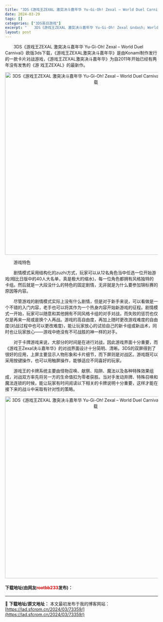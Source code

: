 ```yaml
---
title: "3DS《游戏王ZEXAL 激突决斗嘉年华 Yu-Gi-Oh! Zexal – World Duel Carnival》欧版3ds下载"
date: 2024-03-29
tags: []
categories: ["3DS英日游戏"]
excerpt: "　　3DS《游戏王ZEXAL 激突决斗嘉年华 Yu-Gi-Oh! Zexal &ndash; World Duel Carnival》欧版3ds下载，《游戏王ZEXAL激突决斗嘉年华》是由Konami制作发行的一款卡片对战游戏，《游戏王ZEXAL激突决斗嘉年华》为自2011年开始已经有两年没有发售的&hellip;"
layout: post
---
```


 <p>　　3DS《游戏王ZEXAL 激突决斗嘉年华 Yu-Gi-Oh! Zexal &ndash; World Duel Carnival》欧版3ds下载，《游戏王ZEXAL激突决斗嘉年华》是由Konami制作发行的一款卡片对战游戏，《游戏王ZEXAL激突决斗嘉年华》为自2011年开始已经有两年没有发售的《游 戏王ZEXAL》的最新作。</p> <p align="center"><img align="" border="0" src="https://lad.sfcrom.cn/wp-content/uploads/2024/03/20240329_66062bbd1440d.png" width="599" alt="3DS《游戏王ZEXAL 激突决斗嘉年华 Yu-Gi-Oh! Zexal – World Duel Carnival》欧版3ds下载" /></p> <p>　　游戏特色</p> <p>　　剧情模式采用结构化的zuzhi方式，玩家可以从12名角色当中任选一位开始游戏(相比日版中的40人大名单，真是极大的缩水)，每一位角色都拥有风格独特的卡组。然后就是一大段没什么的特色的固定剧情，无非就是为什么要参加锦标赛的原因等内容。</p> <p>　　尽管游戏的剧情模式实际上没有什么剧情，但是对于新手来说，可以看做是一个不错的入门内容，老手也可以将其作为一个热身内容开始新游戏的征程。剧情模式一开始，玩家可以随意和其他拥有不同风格卡组的对手对战，而失败的惩罚也仅仅是再来一局或是换个人再战。游戏的高自由度，再加上随时更改游戏难度的自由度(对战过程中也可以更改难度)，能让玩家放心的试验自己的新卡组或新战术，同时也让玩家放心&mdash;&mdash;游戏中绝没有不可战胜的神一样的对手。</p> <p>　　对于卡牌游戏来说，大部分的时间是在进行对战，因此游戏界面十分重要，而《游戏王Zexal决斗嘉年华》的对战界面设计十分简明、清晰。3DS的双屏得到了很好的应用，上屏主要显示人物形象和卡片细节，而下屏则是对战区。游戏既可以采用按键操作，也可以用触屏操作，能够适应不同喜好的玩家。</p> <p>　　游戏王的卡牌系统主要由怪物召唤、献祭、陷阱、魔法以及各种特殊效果组成，对战双方率先将另一方的生命值扣为零者获胜。当对手发动弃牌、特殊召唤和魔法连锁的时候，能让玩家有时间阅读以下相关的卡牌说明十分重要，这样才能在接下来的战斗中采取有针对性的策略。</p> <p align="center"><img align="" border="0" src="https://lad.sfcrom.cn/wp-content/uploads/2024/03/20240329_66062bbe88a11.png" width="597" alt="3DS《游戏王ZEXAL 激突决斗嘉年华 Yu-Gi-Oh! Zexal – World Duel Carnival》欧版3ds下载" /></p> <p><h4>下载地址(由网友<font color="red">rootbb233</font>发布)：</h4></p> 

---
📖 **下载地址/原文地址：** 本文最初发布于我的博客网站：[https://lad.sfcrom.cn/2024/03/73359/](https://lad.sfcrom.cn/2024/03/73359/)
